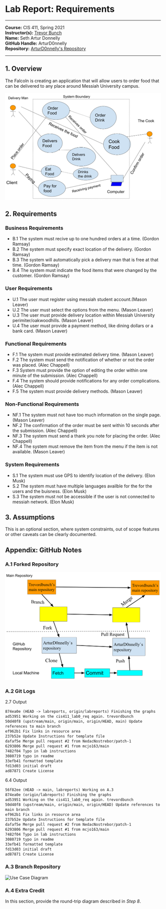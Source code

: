 # Lab Report: Requirements
___
**Course:** CIS 411, Spring 2021  
**Instructor(s):** [Trevor Bunch](https://github.com/trevordbunch)  
**Name:** Seth Artur Donnelly  
**GitHub Handle:** ArturD0nnelly  
**Repository:** [ArturD0nnelly's Repository](https://github.com/ArturD0nnelly/cis411_lab0_req.git)
___

## 1. Overview
The Falcoln is creating an application that will allow  users to order food that can be delivered to any place around Messiah University campus.

![Use Case Diagram](/assets/system_diagram.svg)

## 2. Requirements

### Business Requirements
- B.1 The system must recive up to one hundred orders at a time. (Gordon Ramsay)
- B.2 The system must specify exact location of the delivery. (Gordon Ramsay)
- B.3 The system will automatically pick a delivery man that is free at that time. (Gordon Ramsay)
- B.4 The system must indicate the food items that were changed by the customer. (Gordon Ramsay)

### User Requirements
- U.1 The user must register using messiah student account.(Mason Leaver)
- U.2 The user must select the options from the menu. (Mason Leaver)
- U.3 The user must provide delivery location within Messiah University perimiter/oakwoodhills. (Mason Leaver)
- U.4 The user must provide a payment method, like dining dollars or a bank card. (Mason Leaver)

### Functional Requirements
- F.1 The system must provide estimated delivery time. (Mason Leaver)
- F.2 The system must send the notification of whether or not the order was placed. (Alec Chappell)
- F.3 System must provide the option of editing the order within one minute of the submission. (Alec Chappell)
- F.4 The system should provide notifications for any order complications. (Alec Chappell)
- F.5 The system must provide delivery methods. (Mason Leaver)

### Non-Functional Requirements
- NF.1 The system must not have too much information on the single page. (Mason Leaver)
- NF.2 The confirmation of the order must be sent within 10 seconds after the submission. (Alec Chappell)
- NF.3 The system must send a thank you note for placing the order. (Alec Chappell)
- NF.4 The system must remove the item from the menu if the item is not available. (Mason Leaver)

### System Requirements
- S.1 The system must use GPS to identify location of the delivery. (Elon Musk)
- S.2 The system must have multiple languages availble for the for the users and the buisness. (Elon Musk)
- S.3 The system must not be accessible if the user is not connected to messiah network. (Elon Musk)



## 3. Assumptions
This is an optional section, where system constraints, out of scope features or other caveats can be clearly documented.  

## Appendix: GitHub Notes

### A.1 Forked Repository
![Use Case Diagram](/assets/repository_diagram.svg)

### A.2 Git Logs
2.7 Output
```
874ea0e (HEAD -> labreports, origin/labreports) Finishing the graphs
ad53951 Working on the cis411_lab0_req again. trevordbunch
50d40f8 (upstream/main, origin/main, origin/HEAD, main) Update references to main branch
ef962b1 Fix links in resource area
237b52e Update Instructions for template file
dafaf5e Merge pull request #2 from NedacNostrebor/patch-1
6293806 Merge pull request #1 from mcjo163/main
7482f04 Typo in lab instructions
3080719 typo in readme
33efb41 formatted template
fd13d03 initial draft
ad87871 Create License
````

6.4 Output
```
56f82ee (HEAD -> main, labreports) Working on A.3
874ea0e (origin/labreports) Finishing the graphs
ad53951 Working on the cis411_lab0_req again. trevordbunch
50d40f8 (upstream/main, origin/main, origin/HEAD) Update references to main branch
ef962b1 Fix links in resource area
237b52e Update Instructions for template file
dafaf5e Merge pull request #2 from NedacNostrebor/patch-1
6293806 Merge pull request #1 from mcjo163/main
7482f04 Typo in lab instructions
3080719 typo in readme
33efb41 formatted template
fd13d03 initial draft
ad87871 Create License
```

### A.3 Branch Repository
![Use Case Diagram](/assets/main_feature_branch.svg)

### A.4 Extra Credit
In this section, provide the round-trip diagram described in *Step 8*.